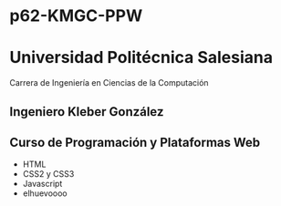 # p62-KMGC-PPW

# Universidad Politécnica Salesiana

Carrera de Ingeniería en Ciencias de la Computación

## Ingeniero Kleber González
## Curso de Programación y Plataformas Web

- HTML
- CSS2 y CSS3
- Javascript
- elhuevoooo
